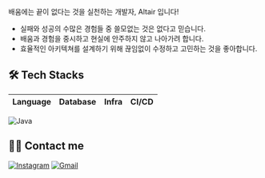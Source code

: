 <p>배움에는 끝이 없다는 것을 실천하는 개발자, Altair 입니다!</p>

- 실패와 성공의 수많은 경험들 중 쓸모없는 것은 없다고 믿습니다.
- 배움과 경험을 중시하고 현실에 안주하지 않고 나아가려 합니다.
- 효율적인 아키텍쳐를 설계하기 위해 끊임없이 수정하고 고민하는 것을 좋아합니다.

## 🛠 Tech Stacks
| Language | Database | Infra | CI/CD |
|----------|----------|-------|-------|
![Java](https://img.shields.io/badge/Java-007396?style=flat&logo=java&logoColor=white)



## 👩‍💻 Contact me

[![Instagram](https://img.shields.io/badge/Instagram-E4405F?style=flat&logo=instagram&logoColor=white)](https://instagram.com/tx_.hxn)
[![Gmail](https://img.shields.io/badge/Gmail-EA4335?style=flat&logo=gmail&logoColor=white)](mailto:th053880@gmail.com)

